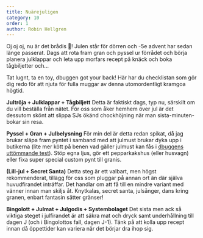 ```yaml
---
title: Nuärejuligen
category: 10
order: 1
author: Robin Hellgren
---
```


Oj oj oj, nu är det brådis 🎄! Julen står för dörren och -5e advent har sedan länge passerat. Dags att rota fram gran och pyssel ur förrådet och börja planera julklappar och leta upp morfars recept på knäck och boka tågbiljetter och…

Tat lugnt, ta en toy, dbuggen got your back! Här har du checklistan som gör dig redo för att njuta för fulla muggar av denna utomordentligt kramgoa högtid.

__Jultröja + Julklappar + Tågbiljett__
Detta är faktiskt dags, typ nu, särskilt om du vill beställa från nätet. För oss som åker hemhem över jul är det dessutom skönt att slippa SJs ökänd chockhöjning när man sista-minuten-bokar sin resa.


__Pyssel + Gran + Julbelysning__
För min del är detta redan spikat, då jag brukar släpa fram pyntet i samband med att julmust brukar dyka upp i butikerna (lite mer kött på benen vad gäller julmust kan fås i <a href="http://dbu.gg/julmust/">dbuggens uttömmande test</a>). Stöp egna ljus, gör ett pepparkakshus (eller husvagn) eller fixa super special custom pynt till granis.


__(Lill-jul + Secret Santa)__
Detta steg är ett valbart, men högst rekommenderat, tillägg för oss som pluggar på annan ort än där själva huvudfirandet inträffar. Det handlar om att få till en mindre variant med vänner innan man skiljs åt. Knytkalas, secret santa, julsånger, dans kring granen, enbart fantasin sätter gränser!


__Bingolott + Julmat + Julgodis + Systembolaget__
Det sista men ack så viktiga steget i julfirandet är att säkra mat och dryck samt underhållning till dagen J (och i Bingolottos fall, dagen J-1). Tänk på att kolla upp recept innan då öppettider kan variera när det börjar dra ihop sig.
